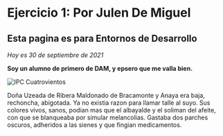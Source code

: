 # Ejercicio 1: Por Julen De Miguel

## Esta pagina es para Entornos de Desarrollo

 _Hoy es 30 de septiembre de 2021_

 **Soy un alumno de primero de DAM, y epsero que me valla bien.**

![IPC Cuatrovientos](http://cuatrov1-cp5028.wordpresstemporal.com/wp-content/uploads/2019/07/logo-cuatrovientos-2-1.png)


Doña Uzeada de Ribera Maldonado de Bracamonte y Anaya era baja, rechoncha, abigotada. Ya no existia razon para llamar talle al suyo. Sus colores vivos, sanos, podian mas que el albayalde y el soliman del afeite, con que se blanqueaba por simular melancolias. Gastaba dos parches oscuros, adheridos a las sienes y que fingian medicamentos. 
